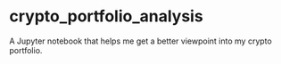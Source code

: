# crypto_portfolio_analysis
A Jupyter notebook that helps me get a better viewpoint into my crypto portfolio.
